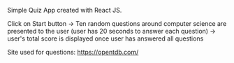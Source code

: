 Simple Quiz App created with React JS.

Click on Start button -> Ten random questions around computer science are presented to the user (user has 20 seconds to answer each question) -> user's total score is displayed once user has answered all questions

Site used for questions: https://opentdb.com/
